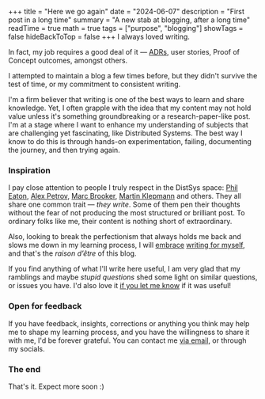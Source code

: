 +++
title = "Here we go again"
date = "2024-06-07"
description = "First post in a long time"
summary = "A new stab at blogging, after a long time"
readTime = true
math = true
tags = ["purpose", "blogging"]
showTags = false
hideBackToTop = false
+++
I always loved writing.

In fact, my job requires a good deal of it — [ADRs](https://adr.github.io/), user stories, Proof of Concept outcomes, amongst others.

I attempted to maintain a blog a few times before, but they didn't survive the test of time, or my commitment to consistent writing. 

I'm a firm believer that writing is one of the best ways to learn and share knowledge. Yet, I often grapple with the idea that my content may not hold value unless it's something groundbreaking or a research-paper-like post. I'm at a stage where I want to enhance my understanding of subjects that are challenging yet fascinating, like Distributed Systems. The best way I know to do this is through hands-on experimentation, failing, documenting the journey, and then trying again.

### Inspiration

I pay close attention to people I truly respect in the DistSys space: [Phil Eaton](https://eatonphil.com/), [Alex Petrov](https://www.databass.dev/), [Marc Brooker](https://brooker.co.za/blog/), [Martin Klepmann](https://martin.kleppmann.com/) and others. They all share one common trait — _they write_. Some of them pen their thoughts without the fear of not producing the most structured or brilliant post. To ordinary folks like me, their content is nothing short of extraordinary.

Also, looking to break the perfectionism that always holds me back and slows me down in my learning process, I will [embrace](https://simonwillison.net/2022/Nov/6/what-to-blog-about/) [writing for myself](https://muratbuffalo.blogspot.com/2024/03/why-i-blog.html), and that's the _raison d’être_ of this blog.

If you find anything of what I'll write here useful, I am very glad that my ramblings and maybe _stupid questions_ shed some light on similar questions, or issues you have. I'd also love it [if you let me know](http://scr.im/alejandrome) if it was useful!

### Open for feedback

If you have feedback, insights, corrections or anything you think may help me to shape my learning process, and you have the willingness to share it with me, I'd be forever grateful. You can contact me [via email](http://scr.im/alejandrome), or through my socials.


### The end

That's it. Expect more soon :)

